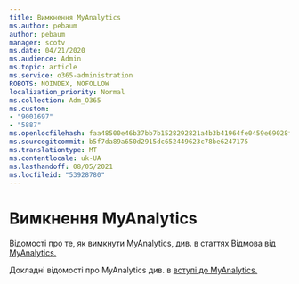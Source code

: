 ```yaml
---
title: Вимкнення MyAnalytics
ms.author: pebaum
author: pebaum
manager: scotv
ms.date: 04/21/2020
ms.audience: Admin
ms.topic: article
ms.service: o365-administration
ROBOTS: NOINDEX, NOFOLLOW
localization_priority: Normal
ms.collection: Adm_O365
ms.custom:
- "9001697"
- "5887"
ms.openlocfilehash: faa48500e46b37bb7b1528292821a4b3b41964fe0459e69028f990aa10a81fd8
ms.sourcegitcommit: b5f7da89a650d2915dc652449623c78be6247175
ms.translationtype: MT
ms.contentlocale: uk-UA
ms.lasthandoff: 08/05/2021
ms.locfileid: "53928780"
---
```

# <a name="disable-myanalytics"></a>Вимкнення MyAnalytics

Відомості про те, як вимкнути MyAnalytics, див. в статтях Відмова [від MyAnalytics.](https://docs.microsoft.com/workplace-analytics/myanalytics/use/opt-out-of-mya) 

Докладні відомості про MyAnalytics див. в [вступі до MyAnalytics.](https://docs.microsoft.com/workplace-analytics/myanalytics/mya-landing-page)
